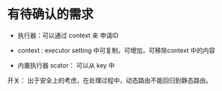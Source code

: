 # 有待确认的需求

- 执行器：可以通过 context 来 申请ID
- context : executor setting 中可复制，可增加，可移除context 中的内容

- 内置执行器
    scator： 可以从 key 中

开关：
    出于安全上的考虑，在处理过程中，动态路由不能回归到静态路由。
    
    
